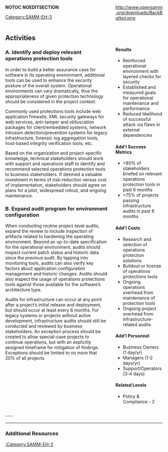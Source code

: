 <div style="float:left; width:65%;">

</div>

<div style="float:right; width:30%;">

[<http://www.opensamm.org/downloads/BackButton.png>](http://www.owasp.org/index.php/SAMM_-_Deployment)

</div>

<div style="width:100%; float:left;">

<div style="width:30%; float:right; padding-top:50px; padding-left:10px;">

#### Results

  - Reinforced operational environment with layered checks for security
  - Established and measured goals for operational maintenance and
    performance
  - Reduced likelihood of successful attack via flaws in external
    dependencies

#### Add’l Success Metrics

  - \>80% of stakeholders briefed on relevant operations protection
    tools in past 6 months
  - \>75% of projects passing infrastructure audits in past 6 months

#### Add’l Costs

  - Research and selection of operations protection solutions
  - Buildout or license of operations protections tools
  - Ongoing operations overhead from maintenance of protection tools
  - Ongoing project overhead from infrastructure-related audits

#### Add’l Personnel

  - Business Owners (1 day/yr)
  - Managers (1-2 days/yr)
  - Support/Operators (3-4 days)

#### Related Levels

  - Policy & Compliance - 2

</div>

<div style="float:left; width:65%;">

## Activities

### A. Identify and deploy relevant operations protection tools

In order to build a better assurance case for software in its operating
environment, additional tools can be used to enhance the security
posture of the overall system. Operational environments can vary
dramatically, thus the appropriateness of given protection technology
should be considered in the project context.

Commonly used protections tools include web application firewalls, XML
security gateways for web services, anti-tamper and obfuscation packages
for client/embedded systems, network intrusion detection/prevention
systems for legacy infrastructure, forensic log aggregation tools,
host-based integrity verification tools, etc.

Based on the organization and project-specific knowledge, technical
stakeholders should work with support and operations staff to identify
and recommend selected operations protection tools to business
stakeholders. If deemed a valuable investment in terms of risk-reduction
versus cost of implementation, stakeholders should agree on plans for a
pilot, widespread rollout, and ongoing maintenance.

### B. Expand audit program for environment configuration

When conducting routine project-level audits, expand the review to
include inspection of artifacts related to hardening the operating
environment. Beyond an up-to-date specification for the operational
environment, audits should inspect current patch status and historic
data since the previous audit. By tapping into monitoring tools, audits
can also verify key factors about application configuration management
and historic changes. Audits should also inspect the usage of operations
protections tools against those available for the software’s
architecture type.

Audits for infrastructure can occur at any point after a project’s
initial release and deployment, but should occur at least every 6
months. For legacy systems or projects without active development,
infrastructure audits should still be conducted and reviewed by business
stakeholders. An exception process should be created to allow
special-case projects to continue operations, but with an explicitly
assigned timeframe for mitigation of findings. Exceptions should be
limited to no more that 20% of all projects.

</div>

</div>

<div style="float:left; width:100%;">




\----

-----

### Additional Resources

[:Category:SAMM-EH-3](:Category:SAMM-EH-3 "wikilink")

</div>

__NOTOC__ __NOEDITSECTION__

[Category:SAMM-EH-3](Category:SAMM-EH-3 "wikilink")